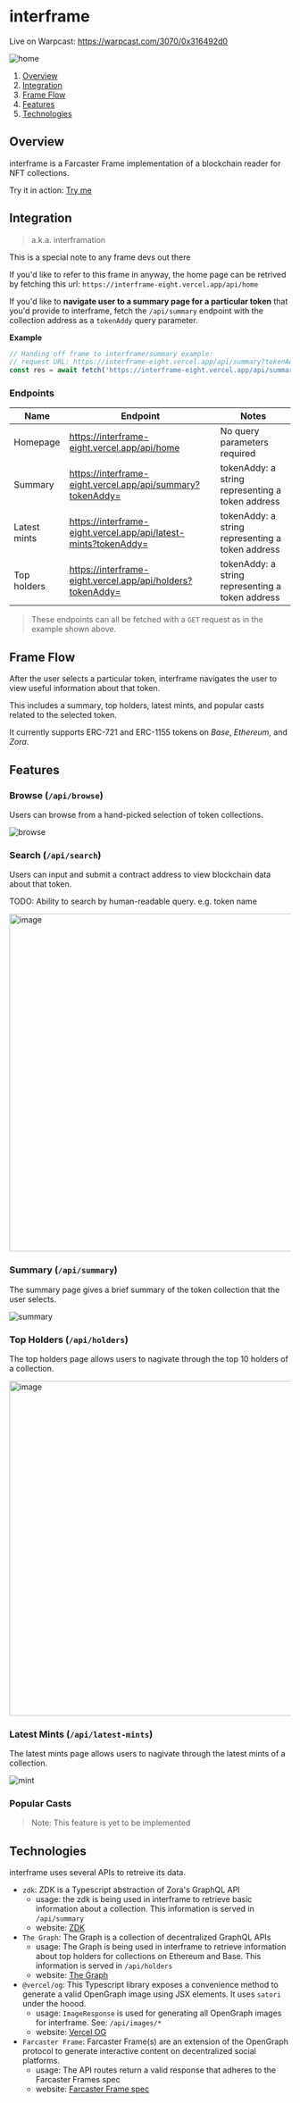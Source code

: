 # interframe

Live on Warpcast: https://warpcast.com/3070/0x316492d0

![home](https://github.com/eucalyptus-viminalis/interframe/assets/65995595/22988dc5-4704-4d71-84af-71818a0dc45b)

1. [Overview](https://github.com/eucalyptus-viminalis/interframe#overview)
2. [Integration](https://github.com/eucalyptus-viminalis/interframe#integration)
3. [Frame Flow](https://github.com/eucalyptus-viminalis/interframe#frame-flow)
4. [Features](https://github.com/eucalyptus-viminalis/interframe#features)
5. [Technologies](https://github.com/eucalyptus-viminalis/interframe#technnologies)

## Overview

interframe is a Farcaster Frame implementation of a blockchain reader for NFT collections.

Try it in action: [Try me](https://warpcast.com/3070/0x316492d0)

## Integration

> a.k.a. interframation

This is a special note to any frame devs out there

If you'd like to refer to this frame in anyway, the home page can be retrived by fetching this url:
`https://interframe-eight.vercel.app/api/home`

If you'd like to **navigate user to a summary page for a particular token** that you'd provide to interframe, fetch the `/api/summary` endpoint with the collection address as a `tokenAddy` query parameter.

**Example**
```ts
// Handing off frame to interframe/summary example:
// request URL: https://interframe-eight.vercel.app/api/summary?tokenAddy=0xb0349245e142635f0ea094e413502f6223d37cd7
const res = await fetch('https://interframe-eight.vercel.app/api/summary?tokenAddy=0xb0349245e142635f0ea094e413502f6223d37cd7)'
```

### Endpoints

Name | Endpoint | Notes
-|-|-
Homepage | https://interframe-eight.vercel.app/api/home | No query parameters required
Summary | https://interframe-eight.vercel.app/api/summary?tokenAddy= | tokenAddy: a string representing a token address
Latest mints | https://interframe-eight.vercel.app/api/latest-mints?tokenAddy= | tokenAddy: a string representing a token address
Top holders | https://interframe-eight.vercel.app/api/holders?tokenAddy= | tokenAddy: a string representing a token address

> These endpoints can all be fetched with a `GET` request as in the example shown above.

## Frame Flow

After the user selects a particular token, interframe navigates the user to view useful information about that token.

This includes a summary, top holders, latest mints, and popular casts related to the selected token.

It currently supports ERC-721 and ERC-1155 tokens on *Base*, *Ethereum*, and *Zora*.

## Features

### Browse (`/api/browse`)

Users can browse from a hand-picked selection of token collections.

![browse](https://github.com/eucalyptus-viminalis/interframe/assets/65995595/441d02d8-d130-433f-b326-7867ea468d89)

### Search (`/api/search`)

Users can input and submit a contract address to view blockchain data about that token.

TODO: Ability to search by human-readable query. e.g. token name

<img width="605" alt="image" src="https://github.com/eucalyptus-viminalis/interframe/assets/65995595/7fcbb7a0-a2f9-47fc-99bd-835faab16833">


### Summary (`/api/summary`)

The summary page gives a brief summary of the token collection that the user selects.

![summary](https://github.com/eucalyptus-viminalis/interframe/assets/65995595/f3a524f8-47b0-4da5-aa75-b68f918b299c)


### Top Holders (`/api/holders`)

The top holders page allows users to nagivate through the top 10 holders of a collection.

<img width="600" alt="image" src="https://github.com/eucalyptus-viminalis/interframe/assets/65995595/6a7bead8-735d-4b7e-a10f-f918c7305aa3">



### Latest Mints (`/api/latest-mints`)

The latest mints page allows users to nagivate through the latest mints of a collection.

![mint](https://github.com/eucalyptus-viminalis/interframe/assets/65995595/d029d62d-d461-4477-99ce-403fd48886d3)


### Popular Casts

> Note: This feature is yet to be implemented

## Technologies

interframe uses several APIs to retreive its data.

- `zdk`: ZDK is a Typescript abstraction of Zora's GraphQL API
  - usage: the zdk is being used in interframe to retrieve basic information about a collection. This information is served in `/api/summary`
  - website: [ZDK](https://docs.zora.co/docs/zora-api/zdk)
- `The Graph`: The Graph is a collection of decentralized GraphQL APIs
  - usage: The Graph is being used in interframe to retrieve information about top holders for collections on Ethereum and Base. This information is served in `/api/holders`
  - website: [The Graph](https://thegraph.com/)
- `@vercel/og`: This Typescript library exposes a convenience method to generate a valid OpenGraph image using JSX elements. It uses `satori` under the hoood.
  - usage: `ImageResponse` is used for generating all OpenGraph images for interframe. See: `/api/images/*`
  - website: [Vercel OG](https://vercel.com/docs/functions/og-image-generation)
- `Farcaster Frame`: Farcaster Frame(s) are an extension of the OpenGraph protocol to generate interactive content on decentralized social platforms.
  - usage: The API routes return a valid response that adheres to the Farcaster Frames spec
  - website: [Farcaster Frame spec](https://docs.farcaster.xyz/reference/frames/spec)


